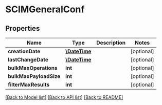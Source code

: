 # SCIMGeneralConf

## Properties
Name | Type | Description | Notes
------------ | ------------- | ------------- | -------------
**creationDate** | [**\DateTime**](\DateTime.md) |  | [optional] 
**lastChangeDate** | [**\DateTime**](\DateTime.md) |  | [optional] 
**bulkMaxOperations** | **int** |  | [optional] 
**bulkMaxPayloadSize** | **int** |  | [optional] 
**filterMaxResults** | **int** |  | [optional] 

[[Back to Model list]](../README.md#documentation-for-models) [[Back to API list]](../README.md#documentation-for-api-endpoints) [[Back to README]](../README.md)


